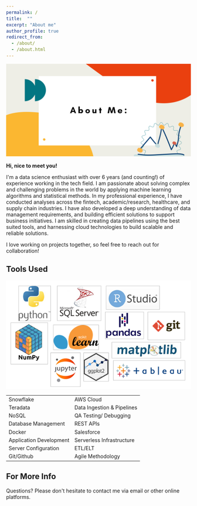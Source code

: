 ```yaml
---
permalink: /
title:  ""
excerpt: "About me"
author_profile: true
redirect_from: 
  - /about/
  - /about.html
---
```


<img src="/images/AboutMe.png" alt="AboutMe" width="650"/>

<b> Hi, nice to meet you! </b>

I'm a data science enthusiast with over 6 years (and counting!) of experience working in the tech field. I am passionate about solving complex and challenging problems in the world by applying machine learning algorithms and statistical methods. In my professional experience, I have conducted analyses across the fintech, academic/research, healthcare, and supply chain industries. I have also developed a deep understanding of data management requirements, and building efficient solutions to support business initiatives. I am skilled in creating data pipelines using the best suited tools, and harnessing cloud technologies to build scalable and reliable solutions.

I love working on projects together, so feel free to reach out for collaboration!


Tools Used
------
![combined logos](/images/LogosCombined.png) 

|     |  |
| -------- | ------- |
| Snowflake   | AWS Cloud |
| Teradata | Data Ingestion & Pipelines     |
| NoSQL    | QA Testing/ Debugging    |
| Database Management    | REST APIs |
| Docker | Salesforce |
| Application Development | Serverless Infrastructure |
| Server Configuration | ETL/ELT |
| Git/Github | Agile Methodology |


<div data-iframe-width="150" data-iframe-height="270" data-share-badge-id="5e09670d-b46b-4137-bdd2-c5f797bb3a2a" data-share-badge-host="https://www.credly.com"></div><script type="text/javascript" async src="//cdn.credly.com/assets/utilities/embed.js"></script>


<div data-iframe-width="150" data-iframe-height="270" data-share-badge-id="6097ddda-d587-4642-8520-717d851eb2da" data-share-badge-host="https://www.credly.com"></div><script type="text/javascript" async src="//cdn.credly.com/assets/utilities/embed.js"></script>



For More Info
------
Questions? Please don't hesitate to contact me via email or other online platforms.
